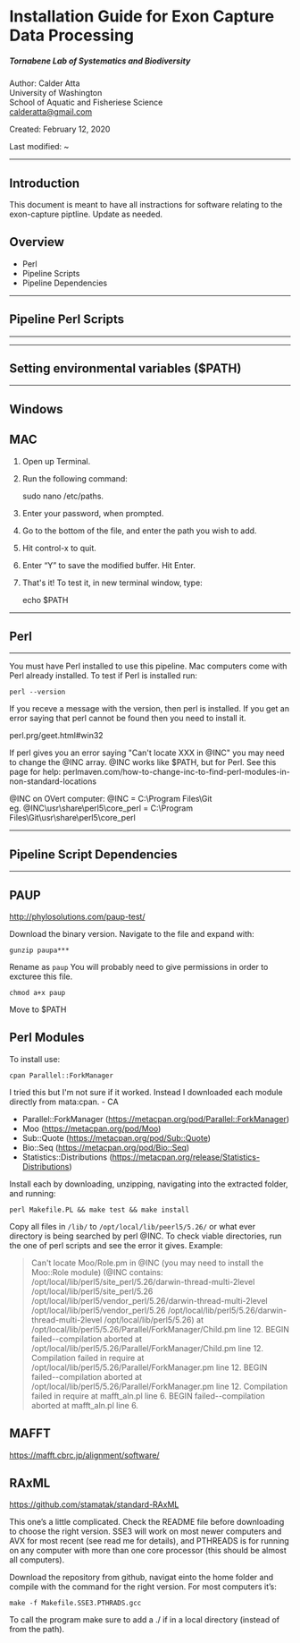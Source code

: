 # Installation Guide for Exon Capture Data Processing

##### Tornabene Lab of Systematics and Biodiversity

Author: Calder Atta  
        University of Washington  
        School of Aquatic and Fisheriese Science  
        calderatta@gmail.com

Created: February 12, 2020

Last modified: ~

***
## Introduction
This document is meant to have all instractions for software relating to the exon-capture piptline. Update as needed.

## Overview
- Perl
- Pipeline Scripts
- Pipeline Dependencies

***
## Pipeline Perl Scripts
***


***
## Setting environmental variables ($PATH)
***

## Windows


## MAC
1. Open up Terminal.
2. Run the following command:

    sudo nano /etc/paths.
    
3. Enter your password, when prompted.
4. Go to the bottom of the file, and enter the path you wish to add.
5. Hit control-x to quit.
6. Enter “Y” to save the modified buffer. Hit Enter.
7. That's it! To test it, in new terminal window, type:

    echo $PATH

***
## Perl
***
You must have Perl installed to use this pipeline. Mac computers come with Perl already installed. To test if Perl is installed run:

    perl --version

If you receve a message with the version, then perl is installed. If you get an error saying that perl cannot be found then you need to install it.

perl.prg/geet.html#win32

If perl gives you an error saying "Can't locate XXX in @INC" you may need to change the @INC array. @INC works like $PATH, but for Perl. See this page for help: perlmaven.com/how-to-change-inc-to-find-perl-modules-in-non-standard-locations

@INC on OVert computer:
@INC = C:\Program Files\Git\
eg. @INC\usr\share\perl5\core_perl = C:\Program Files\Git\usr\share\perl5\core_perl


***
## Pipeline Script Dependencies
***

## PAUP

http://phylosolutions.com/paup-test/

Download the binary version.
Navigate to the file and expand with:

    gunzip paupa***
    
Rename as `paup`
You will probably need to give permissions in order to excturee this file.

    chmod a+x paup

Move to $PATH

## Perl Modules
To install use:

    cpan Parallel::ForkManager

I tried this but I'm not sure if it worked. Instead I downloaded each module directly from mata:cpan. - CA

- Parallel::ForkManager (https://metacpan.org/pod/Parallel::ForkManager)
- Moo (https://metacpan.org/pod/Moo)
- Sub::Quote (https://metacpan.org/pod/Sub::Quote)
- Bio::Seq (https://metacpan.org/pod/Bio::Seq)
- Statistics::Distributions (https://metacpan.org/release/Statistics-Distributions)

Install each by downloading, unzipping, navigating into the extracted folder, and running:

    perl Makefile.PL && make test && make install

Copy all files in `/lib/` to `/opt/local/lib/peerl5/5.26/` or what ever directory is being searched by perl @INC. To check viable directories, run the one of perl scripts and see the error it gives. Example:

>Can't locate Moo/Role.pm in @INC (you may need to install the Moo::Role module) (@INC contains: /opt/local/lib/perl5/site_perl/5.26/darwin-thread-multi-2level /opt/local/lib/perl5/site_perl/5.26 /opt/local/lib/perl5/vendor_perl/5.26/darwin-thread-multi-2level /opt/local/lib/perl5/vendor_perl/5.26 /opt/local/lib/perl5/5.26/darwin-thread-multi-2level /opt/local/lib/perl5/5.26) at /opt/local/lib/perl5/5.26/Parallel/ForkManager/Child.pm line 12.
>BEGIN failed--compilation aborted at /opt/local/lib/perl5/5.26/Parallel/ForkManager/Child.pm line 12.
>Compilation failed in require at /opt/local/lib/perl5/5.26/Parallel/ForkManager.pm line 12.
>BEGIN failed--compilation aborted at /opt/local/lib/perl5/5.26/Parallel/ForkManager.pm line 12.
>Compilation failed in require at mafft_aln.pl line 6.
>BEGIN failed--compilation aborted at mafft_aln.pl line 6.

## MAFFT
https://mafft.cbrc.jp/alignment/software/


## RAxML
https://github.com/stamatak/standard-RAxML

This one’s a little complicated. Check the README file before downloading to choose the right version. SSE3 will work on most newer computers and AVX for most recent (see read me for details), and PTHREADS is for running on any computer with more than one core processor (this should be almost all computers).

Download the repository from github, navigat einto the home folder and compile with the command for the right version. For most computers it’s:

    make -f Makefile.SSE3.PTHRADS.gcc

To call the program make sure to add a ./ if in a local directory (instead of from the path).
